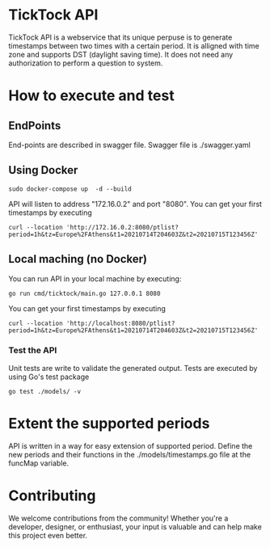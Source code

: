 # TickTock API
TickTock API is a webservice that its unique perpuse is to generate timestamps between two times with a certain period. It is alligned with time zone and supports DST (daylight saving time). It does not need any authorization to perform a question to system. 

# How to execute and test
## EndPoints
End-points are described in swagger file. Swagger file is ./swagger.yaml

## Using Docker
```
sudo docker-compose up  -d --build
```
API will listen to  address "172.16.0.2" and port "8080".
You can get your first timestamps by executing 
```
curl --location 'http://172.16.0.2:8080/ptlist?period=1h&tz=Europe%2FAthens&t1=20210714T204603Z&t2=20210715T123456Z'
```
## Local maching (no Docker)
You can run API in your local machine by executing:
```
go run cmd/ticktock/main.go 127.0.0.1 8080
```
You can get your first timestamps by executing 
```
curl --location 'http://localhost:8080/ptlist?period=1h&tz=Europe%2FAthens&t1=20210714T204603Z&t2=20210715T123456Z'

```
### Test the API
Unit tests are write to validate the generated output.
Tests are executed by using Go's test package

```
go test ./models/ -v
```

# Extent the supported periods
API is written in a way for easy extension of supported period. Define the new periods and their functions
in the ./models/timestamps.go file at the funcMap variable.

# Contributing
We welcome contributions from the community! Whether you're a developer, designer, or enthusiast, your input is valuable and can help make this project even better. 



